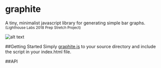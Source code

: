 # graphite
A tiny, minimalist javascript library for generating simple bar graphs.\
<sub>(Lighthouse Labs 2018 Prep Stretch Project)</sub>

![alt text](https://cdn.rawgit.com/jonathandannel/graphite/b5cbc9eb/graphite.png)

##Getting Started
Simply [graphite.js](https://github.com/jonathandannel/graphite/blob/master/graphite.js) to your source directory and include the script in your index.html file.

##API
